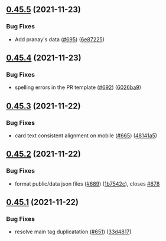 ## [0.45.5](https://github.com/EddieHubCommunity/LinkFree/compare/v0.45.4...v0.45.5) (2021-11-23)


### Bug Fixes

* Add pranay's data ([#695](https://github.com/EddieHubCommunity/LinkFree/issues/695)) ([6e87225](https://github.com/EddieHubCommunity/LinkFree/commit/6e872251ff2fb1940ce401088e6ac44b7c564587))



## [0.45.4](https://github.com/EddieHubCommunity/LinkFree/compare/v0.45.3...v0.45.4) (2021-11-23)


### Bug Fixes

* spelling errors in the PR template ([#692](https://github.com/EddieHubCommunity/LinkFree/issues/692)) ([6026ba9](https://github.com/EddieHubCommunity/LinkFree/commit/6026ba946fda6bd58bb0cc56607ae193434497c6))



## [0.45.3](https://github.com/EddieHubCommunity/LinkFree/compare/v0.45.2...v0.45.3) (2021-11-22)


### Bug Fixes

* card text consistent alignment on mobile ([#665](https://github.com/EddieHubCommunity/LinkFree/issues/665)) ([48141a5](https://github.com/EddieHubCommunity/LinkFree/commit/48141a5bfa300fa70d026da5e579cc8f2bdc98c7))



## [0.45.2](https://github.com/EddieHubCommunity/LinkFree/compare/v0.45.1...v0.45.2) (2021-11-22)


### Bug Fixes

* format public/data json files ([#689](https://github.com/EddieHubCommunity/LinkFree/issues/689)) ([1b7542c](https://github.com/EddieHubCommunity/LinkFree/commit/1b7542c09a53b51e707a85a28836a96426782f5a)), closes [#678](https://github.com/EddieHubCommunity/LinkFree/issues/678)



## [0.45.1](https://github.com/EddieHubCommunity/LinkFree/compare/v0.45.0...v0.45.1) (2021-11-22)


### Bug Fixes

* resolve main tag duplicatation ([#651](https://github.com/EddieHubCommunity/LinkFree/issues/651)) ([33d4817](https://github.com/EddieHubCommunity/LinkFree/commit/33d48177ed8cc5772afdd1937aba20400d0515a0))




